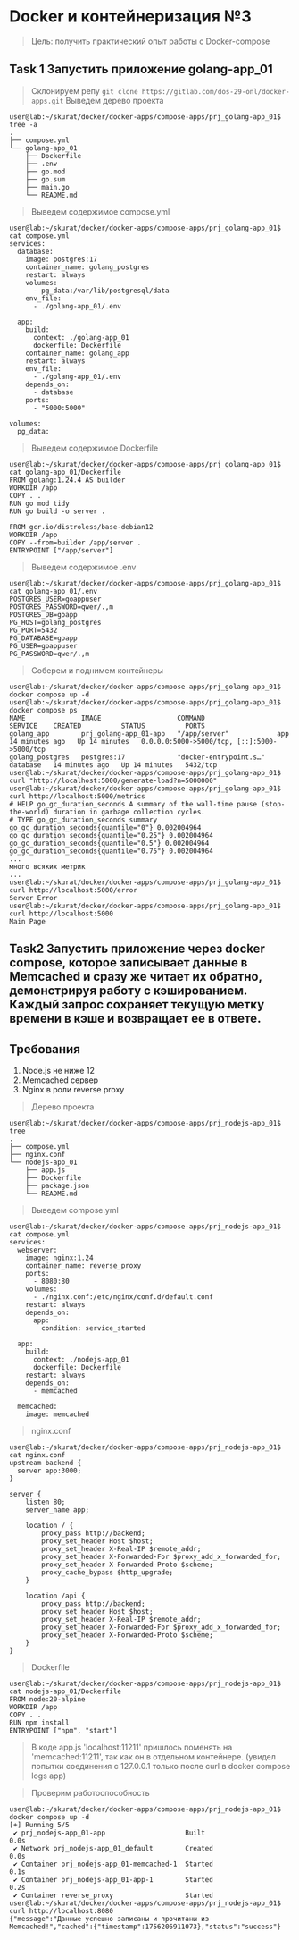 # Docker и контейнеризация №3
> Цель: получить практический опыт работы c Docker-compose

## Task 1 Запустить приложение golang-app_01
> Склонируем репу `git clone https://gitlab.com/dos-29-onl/docker-apps.git`
> Выведем дерево проекта
```
user@lab:~/skurat/docker/docker-apps/compose-apps/prj_golang-app_01$ tree -a
.
├── compose.yml
└── golang-app_01
    ├── Dockerfile
    ├── .env
    ├── go.mod
    ├── go.sum
    ├── main.go
    └── README.md
```
> Выведем содержимое compose.yml
```
user@lab:~/skurat/docker/docker-apps/compose-apps/prj_golang-app_01$ cat compose.yml
services:
  database:
    image: postgres:17
    container_name: golang_postgres
    restart: always
    volumes:
      - pg_data:/var/lib/postgresql/data
    env_file:
      - ./golang-app_01/.env

  app:
    build:
      context: ./golang-app_01
      dockerfile: Dockerfile
    container_name: golang_app
    restart: always
    env_file:
      - ./golang-app_01/.env
    depends_on:
      - database
    ports:
      - "5000:5000"

volumes:
  pg_data:
```
> Выведем содержимое Dockerfile
```
user@lab:~/skurat/docker/docker-apps/compose-apps/prj_golang-app_01$ cat golang-app_01/Dockerfile
FROM golang:1.24.4 AS builder
WORKDIR /app
COPY . .
RUN go mod tidy
RUN go build -o server .

FROM gcr.io/distroless/base-debian12
WORKDIR /app
COPY --from=builder /app/server .
ENTRYPOINT ["/app/server"]
```
> Выведем содержимое .env
```
user@lab:~/skurat/docker/docker-apps/compose-apps/prj_golang-app_01$ cat golang-app_01/.env
POSTGRES_USER=goappuser
POSTGRES_PASSWORD=qwer/.,m
POSTGRES_DB=goapp
PG_HOST=golang_postgres
PG_PORT=5432
PG_DATABASE=goapp
PG_USER=goappuser
PG_PASSWORD=qwer/.,m
```
> Соберем и поднимем контейнеры
```
user@lab:~/skurat/docker/docker-apps/compose-apps/prj_golang-app_01$ docker compose up -d
user@lab:~/skurat/docker/docker-apps/compose-apps/prj_golang-app_01$ docker compose ps
NAME              IMAGE                   COMMAND                  SERVICE    CREATED          STATUS          PORTS
golang_app        prj_golang-app_01-app   "/app/server"            app        14 minutes ago   Up 14 minutes   0.0.0.0:5000->5000/tcp, [::]:5000->5000/tcp
golang_postgres   postgres:17             "docker-entrypoint.s…"   database   14 minutes ago   Up 14 minutes   5432/tcp
user@lab:~/skurat/docker/docker-apps/compose-apps/prj_golang-app_01$ curl "http://localhost:5000/generate-load?n=5000000"
user@lab:~/skurat/docker/docker-apps/compose-apps/prj_golang-app_01$ curl http://localhost:5000/metrics
# HELP go_gc_duration_seconds A summary of the wall-time pause (stop-the-world) duration in garbage collection cycles.
# TYPE go_gc_duration_seconds summary
go_gc_duration_seconds{quantile="0"} 0.002004964
go_gc_duration_seconds{quantile="0.25"} 0.002004964
go_gc_duration_seconds{quantile="0.5"} 0.002004964
go_gc_duration_seconds{quantile="0.75"} 0.002004964
...
много всяких метрик
...
user@lab:~/skurat/docker/docker-apps/compose-apps/prj_golang-app_01$ curl http://localhost:5000/error
Server Error
user@lab:~/skurat/docker/docker-apps/compose-apps/prj_golang-app_01$ curl http://localhost:5000
Main Page
```
## Task2 Запустить приложение через docker compose, которое записывает данные в Memcached и сразу же читает их обратно, демонстрируя работу с кэшированием. Каждый запрос сохраняет текущую метку времени в кэше и возвращает ее в ответе.

## Требования
1) Node.js не ниже 12
2) Memcached сервер
3) Nginx в роли reverse proxy

> Дерево проекта
```
user@lab:~/skurat/docker/docker-apps/compose-apps/prj_nodejs-app_01$ tree
.
├── compose.yml
├── nginx.conf
└── nodejs-app_01
    ├── app.js
    ├── Dockerfile
    ├── package.json
    └── README.md
```
> Выведем compose.yml
```
user@lab:~/skurat/docker/docker-apps/compose-apps/prj_nodejs-app_01$ cat compose.yml
services:
  webserver:
    image: nginx:1.24
    container_name: reverse_proxy
    ports:
      - 8080:80
    volumes:
      - ./nginx.conf:/etc/nginx/conf.d/default.conf
    restart: always
    depends_on:
      app:
        condition: service_started

  app:
    build:
      context: ./nodejs-app_01
      dockerfile: Dockerfile
    restart: always
    depends_on:
      - memcached

  memcached:
    image: memcached
```
> nginx.conf
```
user@lab:~/skurat/docker/docker-apps/compose-apps/prj_nodejs-app_01$ cat nginx.conf
upstream backend {
  server app:3000;
}

server {
    listen 80;
    server_name app;

    location / {
        proxy_pass http://backend;
        proxy_set_header Host $host;
        proxy_set_header X-Real-IP $remote_addr;
        proxy_set_header X-Forwarded-For $proxy_add_x_forwarded_for;
        proxy_set_header X-Forwarded-Proto $scheme;
        proxy_cache_bypass $http_upgrade;
    }

    location /api {
        proxy_pass http://backend;
        proxy_set_header Host $host;
        proxy_set_header X-Real-IP $remote_addr;
        proxy_set_header X-Forwarded-For $proxy_add_x_forwarded_for;
        proxy_set_header X-Forwarded-Proto $scheme;
    }
}
```
> Dockerfile
```
user@lab:~/skurat/docker/docker-apps/compose-apps/prj_nodejs-app_01$ cat nodejs-app_01/Dockerfile
FROM node:20-alpine
WORKDIR /app
COPY . .
RUN npm install
ENTRYPOINT ["npm", "start"]
```
> В коде app.js 'localhost:11211' пришлось поменять на 'memcached:11211', так как он в отдельном контейнере. (увидел попытки соединения с 127.0.0.1 только после curl в docker compose logs app)

> Проверим работоспособность
```
user@lab:~/skurat/docker/docker-apps/compose-apps/prj_nodejs-app_01$ docker compose up -d
[+] Running 5/5
 ✔ prj_nodejs-app_01-app                    Built                                                                                                                                                      0.0s
 ✔ Network prj_nodejs-app_01_default        Created                                                                                                                                                    0.0s
 ✔ Container prj_nodejs-app_01-memcached-1  Started                                                                                                                                                    0.1s
 ✔ Container prj_nodejs-app_01-app-1        Started                                                                                                                                                    0.2s
 ✔ Container reverse_proxy                  Started
user@lab:~/skurat/docker/docker-apps/compose-apps/prj_nodejs-app_01$ curl http://localhost:8080
{"message":"Данные успешно записаны и прочитаны из Memcached!","cached":{"timestamp":1756206911073},"status":"success"}
```


